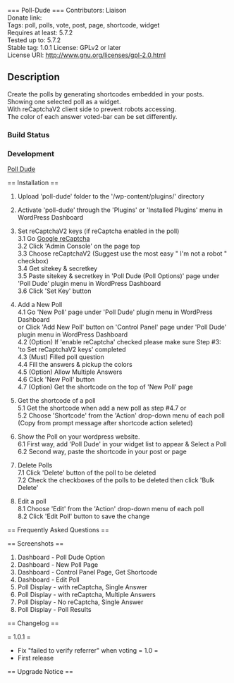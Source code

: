 === Poll-Dude ===
Contributors: Liaison  
Donate link:   
Tags: poll, polls, vote, post, page, shortcode, widget    
Requires at least: 5.7.2  
Tested up to: 5.7.2  
Stable tag: 1.0.1
License: GPLv2 or later  
License URI: http://www.gnu.org/licenses/gpl-2.0.html  


## Description  
Create the polls by generating shortcodes embedded in your posts.   
Showing one selected poll as a widget.  
With reCaptchaV2 client side to prevent robots accessing.   
The color of each answer voted-bar can be set differently.  

### Build Status  


### Development  
[Poll Dude](https://github.com/liaisontw/poll-dude)  


== Installation ==  

1. Upload 'poll-dude' folder to the '/wp-content/plugins/' directory  
2. Activate 'poll-dude' through the 'Plugins' or 'Installed Plugins' menu in WordPress Dashboard  
3. Set reCaptchaV2 keys (if reCaptcha enabled in the poll)  
    3.1 Go [Google reCaptcha](https://www.google.com/recaptcha/about/)  
    3.2 Click 'Admin Console' on the page top  
    3.3 Choose reCaptchaV2 (Suggest use the most easy " I'm not a robot " checkbox)  
    3.4 Get sitekey & secretkey  
    3.5 Paste sitekey & secretkey in 'Poll Dude (Poll Options)' page under 'Poll Dude' plugin menu in WordPress Dashboard  
    3.6 Click 'Set Key' button  

4. Add a New Poll  
    4.1 Go 'New Poll' page under 'Poll Dude' plugin menu in WordPress Dashboard  
        or Click 'Add New Poll' button on 'Control Panel' page under 'Poll Dude' plugin menu in WordPress Dashboard  
    4.2 (Option) If 'enable reCaptcha' checked please make sure Step #3: 'to Set reCaptchaV2 keys' completed  
    4.3 (Must) Filled poll question  
    4.4 Fill the answers & pickup the colors  
    4.5 (Option) Allow Multiple Answers  
    4.6 Click 'New Poll' button  
    4.7 (Option) Get the shortcode on the top of 'New Poll' page  

5. Get the shortcode of a poll  
    5.1 Get the shortcode when add a new poll as step #4.7 or  
    5.2 Choose 'Shortcode' from the 'Action' drop-down menu of each poll  
        (Copy from prompt message after shortcode action seleted)  

6. Show the Poll on your wordpress website.   
    6.1 First way, add 'Poll Dude' in your widget list to appear & Select a Poll  
    6.2 Second way, paste the shortcode in your post or page  

7. Delete Polls  
    7.1 Click 'Delete' button of the poll to be deleted  
    7.2 Check the checkboxes of the polls to be deleted then click 'Bulk Delete'  

8. Edit a poll  
    8.1 Choose 'Edit' from the 'Action' drop-down menu of each poll  
    8.2 Click 'Edit Poll' button to save the change  


== Frequently Asked Questions ==  



== Screenshots ==  

1. Dashboard - Poll Dude Option 
2. Dashboard - New Poll Page 
3. Dashboard - Control Panel Page, Get Shortcode 
4. Dashboard - Edit Poll 
5. Poll Display - with reCaptcha, Single Answer 
6. Poll Display - with reCaptcha, Multiple Answers 
7. Poll Display - No reCaptcha, Single Answer 
8. Poll Display - Poll Results 

== Changelog ==

= 1.0.1 =
* Fix "failed to verify referrer" when voting
= 1.0 =
* First release


== Upgrade Notice ==

